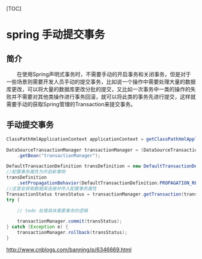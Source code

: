 [TOC]



# spring 手动提交事务

## 简介

　　在使用Spring声明式事务时，不需要手动的开启事务和关闭事务，但是对于一些场景则需要开发人员手动的提交事务，比如说一个操作中需要处理大量的数据库更改，可以将大量的数据库更改分批的提交，又比如一次事务中一类的操作的失败并不需要对其他类操作进行事务回滚，就可以将此类的事务先进行提交，这样就需要手动的获取Spring管理的Transaction来提交事务。

## 手动提交事务

```java
ClassPathXmlApplicationContext applicationContext = getClassPathXmlApplicationContext();

DataSourceTransactionManager transactionManager = (DataSourceTransactionManager) applicationContext
    .getBean("transactionManager");

DefaultTransactionDefinition transDefinition = new DefaultTransactionDefinition();
//配置事务属性为开启新事物
transDefinition
    .setPropagationBehavior(DefaultTransactionDefinition.PROPAGATION_REQUIRES_NEW);
//这里会获取数据库连接并传入配置事务属性
TransactionStatus transStatus = transactionManager.getTransaction(transDefinition);
try {

    // todo 处理具体需要事务的逻辑

    transactionManager.commit(transStatus);
} catch (Exception e) {
    transactionManager.rollback(transStatus);
}
```





http://www.cnblogs.com/banning/p/6346669.html